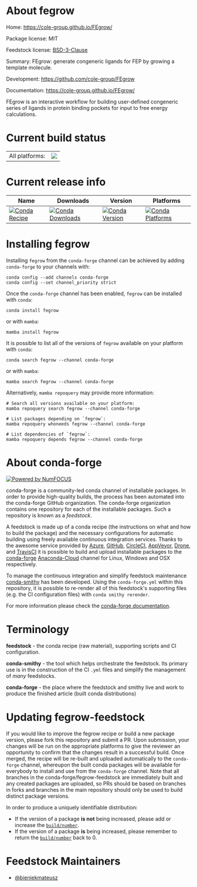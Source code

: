 About fegrow
============

Home: https://cole-group.github.io/FEgrow/

Package license: MIT

Feedstock license: [BSD-3-Clause](https://github.com/conda-forge/fegrow-feedstock/blob/main/LICENSE.txt)

Summary: FEgrow: generate congeneric ligands for FEP by growing a template molecule.

Development: https://github.com/cole-group/FEgrow

Documentation: https://cole-group.github.io/FEgrow/

FEgrow is an interactive workflow for building user-defined
congeneric series of ligands in protein binding pockets
for input to free energy calculations.


Current build status
====================


<table><tr><td>All platforms:</td>
    <td>
      <a href="https://dev.azure.com/conda-forge/feedstock-builds/_build/latest?definitionId=16681&branchName=main">
        <img src="https://dev.azure.com/conda-forge/feedstock-builds/_apis/build/status/fegrow-feedstock?branchName=main">
      </a>
    </td>
  </tr>
</table>

Current release info
====================

| Name | Downloads | Version | Platforms |
| --- | --- | --- | --- |
| [![Conda Recipe](https://img.shields.io/badge/recipe-fegrow-green.svg)](https://anaconda.org/conda-forge/fegrow) | [![Conda Downloads](https://img.shields.io/conda/dn/conda-forge/fegrow.svg)](https://anaconda.org/conda-forge/fegrow) | [![Conda Version](https://img.shields.io/conda/vn/conda-forge/fegrow.svg)](https://anaconda.org/conda-forge/fegrow) | [![Conda Platforms](https://img.shields.io/conda/pn/conda-forge/fegrow.svg)](https://anaconda.org/conda-forge/fegrow) |

Installing fegrow
=================

Installing `fegrow` from the `conda-forge` channel can be achieved by adding `conda-forge` to your channels with:

```
conda config --add channels conda-forge
conda config --set channel_priority strict
```

Once the `conda-forge` channel has been enabled, `fegrow` can be installed with `conda`:

```
conda install fegrow
```

or with `mamba`:

```
mamba install fegrow
```

It is possible to list all of the versions of `fegrow` available on your platform with `conda`:

```
conda search fegrow --channel conda-forge
```

or with `mamba`:

```
mamba search fegrow --channel conda-forge
```

Alternatively, `mamba repoquery` may provide more information:

```
# Search all versions available on your platform:
mamba repoquery search fegrow --channel conda-forge

# List packages depending on `fegrow`:
mamba repoquery whoneeds fegrow --channel conda-forge

# List dependencies of `fegrow`:
mamba repoquery depends fegrow --channel conda-forge
```


About conda-forge
=================

[![Powered by
NumFOCUS](https://img.shields.io/badge/powered%20by-NumFOCUS-orange.svg?style=flat&colorA=E1523D&colorB=007D8A)](https://numfocus.org)

conda-forge is a community-led conda channel of installable packages.
In order to provide high-quality builds, the process has been automated into the
conda-forge GitHub organization. The conda-forge organization contains one repository
for each of the installable packages. Such a repository is known as a *feedstock*.

A feedstock is made up of a conda recipe (the instructions on what and how to build
the package) and the necessary configurations for automatic building using freely
available continuous integration services. Thanks to the awesome service provided by
[Azure](https://azure.microsoft.com/en-us/services/devops/), [GitHub](https://github.com/),
[CircleCI](https://circleci.com/), [AppVeyor](https://www.appveyor.com/),
[Drone](https://cloud.drone.io/welcome), and [TravisCI](https://travis-ci.com/)
it is possible to build and upload installable packages to the
[conda-forge](https://anaconda.org/conda-forge) [Anaconda-Cloud](https://anaconda.org/)
channel for Linux, Windows and OSX respectively.

To manage the continuous integration and simplify feedstock maintenance
[conda-smithy](https://github.com/conda-forge/conda-smithy) has been developed.
Using the ``conda-forge.yml`` within this repository, it is possible to re-render all of
this feedstock's supporting files (e.g. the CI configuration files) with ``conda smithy rerender``.

For more information please check the [conda-forge documentation](https://conda-forge.org/docs/).

Terminology
===========

**feedstock** - the conda recipe (raw material), supporting scripts and CI configuration.

**conda-smithy** - the tool which helps orchestrate the feedstock.
                   Its primary use is in the construction of the CI ``.yml`` files
                   and simplify the management of *many* feedstocks.

**conda-forge** - the place where the feedstock and smithy live and work to
                  produce the finished article (built conda distributions)


Updating fegrow-feedstock
=========================

If you would like to improve the fegrow recipe or build a new
package version, please fork this repository and submit a PR. Upon submission,
your changes will be run on the appropriate platforms to give the reviewer an
opportunity to confirm that the changes result in a successful build. Once
merged, the recipe will be re-built and uploaded automatically to the
`conda-forge` channel, whereupon the built conda packages will be available for
everybody to install and use from the `conda-forge` channel.
Note that all branches in the conda-forge/fegrow-feedstock are
immediately built and any created packages are uploaded, so PRs should be based
on branches in forks and branches in the main repository should only be used to
build distinct package versions.

In order to produce a uniquely identifiable distribution:
 * If the version of a package **is not** being increased, please add or increase
   the [``build/number``](https://docs.conda.io/projects/conda-build/en/latest/resources/define-metadata.html#build-number-and-string).
 * If the version of a package **is** being increased, please remember to return
   the [``build/number``](https://docs.conda.io/projects/conda-build/en/latest/resources/define-metadata.html#build-number-and-string)
   back to 0.

Feedstock Maintainers
=====================

* [@bieniekmateusz](https://github.com/bieniekmateusz/)

